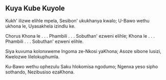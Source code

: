 ## Kuya Kube Kuyole

Kukh' ilizwe elihle mpela, Sesibon' ukukhanya kwalo;
U-Bawo wethu ukhona le, Uyasakhela izindlu ke.

Chorus
Khona le . . . Phambili . . . Sobuthan' ezweni elihle;
Khona le . . . Phambili . . . Sobuthan' ezweni elihle.

Siya kuvuma kolonxweme Ingoma ze-Nkosi yaKhona;
Asoze sibone lusizi, Kwelozwe lilelokuphumla.

Ku-Bawo wethu ophezulu Saku hlokomisa ngodumo;
Ngenxa yeso sipho sothando, Nezibusiso ezaKhona.

